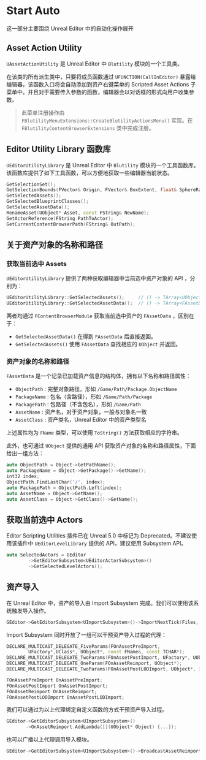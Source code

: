 # Start Auto

这一部分主要围绕 Unreal Editor 中的自动化操作展开

## Asset Action Utility

`UAssetActionUtility` 是 Unreal Editor 中 `Blutility` 模块的一个工具类。

在该类的所有派生类中，只要将成员函数通过 `UFUNCTION(CallInEditor)` 暴露给编辑器，该函数入口将会自动添加到资产右键菜单的 Scripted Asset Actions 子菜单中。并且对于需要传入参数的函数，编辑器会以对话框的形式向用户收集参数。

> 此菜单注册操作由 `FBlutilityMenuExtensions::CreateBlutilityActionsMenu()` 实现。在 `FBlutilityContentBrowserExtensions` 类中完成注册。

## Editor Utility Library 函数库

`UEditorUtilityLibrary` 是 Unreal Editor 中 `Blutility` 模块的一个工具函数库。该函数库提供了如下工具函数，可以方便地获取一些编辑器当前状态。

```cpp
GetSelectionSet();
GetSelectionBounds(FVector& Origin, FVector& BoxExtent, float& SphereRadius);
GetSelectedAssets();
GetSelectedBlueprintClasses();
GetSelectedAssetData();
RenameAsset(UObject* Asset, const FString& NewName);
GetActorReference(FString PathToActor);
GetCurrentContentBrowserPath(FString& OutPath);
```

## 关于资产对象的名称和路径

### 获取当前选中 Assets

`UEditorUtilityLibrary` 提供了两种获取编辑器中当前选中资产对象的 API ，分别为：

```cpp
UEditorUtilityLibrary::GetSelectedAssets();     // () -> TArray<UObject*>
UEditorUtilityLibrary::GetSelectedAssetData();  // () -> TArray<FAssetData>
```

两者均通过 `FContentBrowserModule` 获取当前选中资产的 `FAssetData` ，区别在于：

- `GetSelectedAssetData()` 在得到 `FAssetData` 后直接返回。
- `GetSelectedAssets()` 使用 `FAssetData` 查找相应的 `UObject` 并返回。

### 资产对象的名称和路径

`FAssetData` 是一个记录已加载资产信息的结构体，拥有以下名称和路径属性：

- `ObjectPath` : 完整对象路径，形如 `/Game/Path/Package.ObjectName`
- `PackageName` : 包名（含路径），形如 `/Game/Path/Package`
- `PackagePath` : 包路径（不含包名），形如 `/Game/Path`
- `AssetName` : 资产名，对于资产对象，一般与对象名一致
- `AssetClass` : 资产类名，Unreal Editor 中的资产类型名

上述属性均为 `FName` 类型，可以使用 `ToString()` 方法获取相应的字符串。

此外，也可通过 `UObject` 提供的通用 API 获取资产对象的名称和路径属性，下面给出一组方法：

```cpp
auto ObjectPath = Object->GetPathName();
auto PackageName = Object->GetPackage()->GetName();
int32 index;
ObjectPath.FindLastChar('/', index);
auto PackagePath = ObjectPath.Left(index);
auto AssetName = Object->GetName();
auto AssetClass = Object->GetClass()->GetName();
```

## 获取当前选中 Actors

Editor Scripting Utilities 插件已在 Unreal 5.0 中标记为 Deprecated。不建议使用该插件中 `UEditorLevelLibrary` 提供的 API，建议使用 Subsystem API。

```cpp
auto SelectedActors = GEditor
        ->GetEditorSubsystem<UEditorActorSubsystem>()
        ->GetSelectedLevelActors();
```

## 资产导入

在 Unreal Editor 中，资产的导入由 Import Subsystem 完成。我们可以使用该系统触发导入操作。

```cpp
GEditor->GetEditorSubsystem<UImportSubsystem>()->ImportNextTick(Files, Path);
```

Import Subsystem 同时开放了一组可以干预资产导入过程的代理：

```cpp
DECLARE_MULTICAST_DELEGATE_FiveParams(FOnAssetPreImport,
        UFactory*,UClass*, UObject*, const FName&, const TCHAR*);
DECLARE_MULTICAST_DELEGATE_TwoParams(FOnAssetPostImport, UFactory*, UObject*);
DECLARE_MULTICAST_DELEGATE_OneParam(FOnAssetReimport, UObject*);
DECLARE_MULTICAST_DELEGATE_TwoParams(FOnAssetPostLODImport, UObject*, int32);

FOnAssetPreImport OnAssetPreImport;
FOnAssetPostImport OnAssetPostImport;
FOnAssetReimport OnAssetReimport;
FOnAssetPostLODImport OnAssetPostLODImport;
```

我们可以通过为以上代理绑定自定义函数的方式干预资产导入过程。

```cpp
GEditor->GetEditorSubsystem<UImportSubsystem>()
       ->OnAssetReimport.AddLambda([](UObject* Object) {...});
```

也可以广播以上代理调用导入模块。

```cpp
GEditor->GetEditorSubsystem<UImportSubsystem>()->BroadcastAssetReimport(Object);
```
